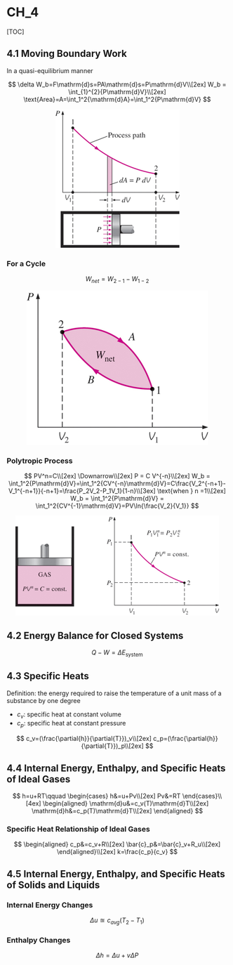 # CH_4

[TOC]

## 4.1 Moving Boundary Work

In a quasi-equilibrium manner

$$
\delta W_b=F\mathrm{d}s=PA\mathrm{d}s=P\mathrm{d}V\\[2ex]
W_b = \int_{1}^{2}{P\mathrm{d}V}\\[2ex]
\text{Area}=A=\int_1^2{\mathrm{d}A}=\int_1^2{P\mathrm{d}V}
$$

<div align=center><img src = "./assets/Ch_4_figure_1.png"></div>

### For a Cycle

$$
W_{net}=W_{2-1}-W_{1-2}
$$
<div align = center><img src = "./assets/Ch_4_figure_2.png"></div>

### Polytropic Process

$$
PV^n=C\\[2ex]
\Downarrow\\[2ex]
P = C V^{-n}\\[2ex]
W_b = \int_1^2{P\mathrm{d}V}=\int_1^2{CV^{-n}\mathrm{d}V}=C\frac{V_2^{-n+1}-V_1^{-n+1}}{-n+1}=\frac{P_2V_2-P_1V_1}{1-n}\\[3ex]
\text{when } n =1\\[2ex]
W_b = \int_1^2{P\mathrm{d}V} = \int_1^2{CV^{-1}\mathrm{d}V}=PV\ln{\frac{V_2}{V_1}}
$$

<div align = center><img src = "./assets/Ch_4_figure_3.png"></div>

## 4.2 Energy Balance for Closed Systems

$$
Q-W = \Delta E_{\text{system}}
$$

## 4.3 Specific Heats

Definition: the energy required to raise the temperature of a unit mass of a substance by one degree

- $c_v$: specific heat at constant volume
- $c_p$: specific heat at constant pressure

$$
c_v=(\frac{\partial{h}}{\partial{T}})_v\\[2ex]
c_p=(\frac{\partial{h}}{\partial{T}})_p\\[2ex]
$$

## 4.4 Internal Energy, Enthalpy, and Specific Heats of Ideal Gases

$$
h=u+RT\qquad
\begin{cases}
    h&=u+Pv\\[2ex]
    Pv&=RT
\end{cases}\\[4ex]
\begin{aligned}
    \mathrm{d}u&=c_v(T)\mathrm{d}T\\[2ex]
    \mathrm{d}h&=c_p(T)\mathrm{d}T\\[2ex]
\end{aligned}
$$

### Specific Heat Relationship of Ideal Gases

$$
\begin{aligned}
    c_p&=c_v+R\\[2ex]
    \bar{c}_p&=\bar{c}_v+R_u\\[2ex]
\end{aligned}\\[2ex]
k=\frac{c_p}{c_v}
$$

## 4.5 Internal Energy, Enthalpy, and Specific Heats of Solids and Liquids

### Internal Energy Changes

$$
\Delta u \approxeq c_{avg}(T_2-T_1)
$$

### Enthalpy Changes

$$
\Delta h =\Delta u +v\Delta P 
$$